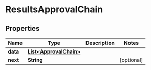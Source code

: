 

# ResultsApprovalChain


## Properties

| Name | Type | Description | Notes |
|------------ | ------------- | ------------- | -------------|
|**data** | [**List&lt;ApprovalChain&gt;**](ApprovalChain.md) |  |  |
|**next** | **String** |  |  [optional] |



